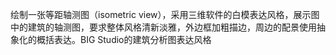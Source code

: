 绘制一张等距轴测图（isometric view），采用三维软件的白模表达风格，展示图中的建筑的轴测图，要求整体风格清新淡雅，外边框加粗描边，周边的配景使用抽象化的概括表达。BIG Studio的建筑分析图表达风格